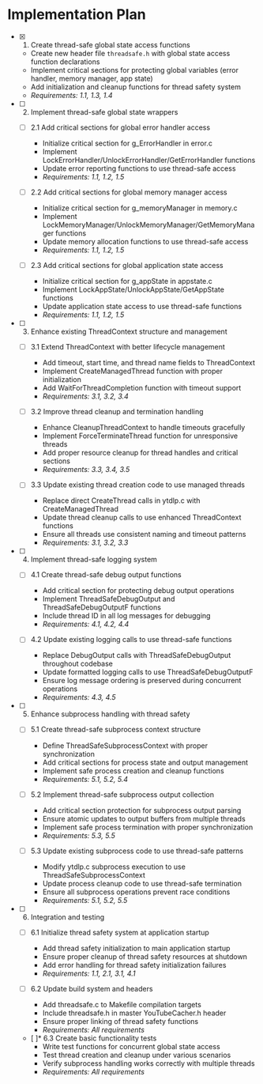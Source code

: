 # Implementation Plan

- [x] 1. Create thread-safe global state access functions

  - Create new header file `threadsafe.h` with global state access function declarations
  - Implement critical sections for protecting global variables (error handler, memory manager, app state)
  - Add initialization and cleanup functions for thread safety system
  - _Requirements: 1.1, 1.3, 1.4_

- [ ] 2. Implement thread-safe global state wrappers
  - [ ] 2.1 Add critical sections for global error handler access
    - Initialize critical section for g_ErrorHandler in error.c
    - Implement LockErrorHandler/UnlockErrorHandler/GetErrorHandler functions
    - Update error reporting functions to use thread-safe access
    - _Requirements: 1.1, 1.2, 1.5_

  - [ ] 2.2 Add critical sections for global memory manager access
    - Initialize critical section for g_memoryManager in memory.c
    - Implement LockMemoryManager/UnlockMemoryManager/GetMemoryManager functions
    - Update memory allocation functions to use thread-safe access
    - _Requirements: 1.1, 1.2, 1.5_

  - [ ] 2.3 Add critical sections for global application state access
    - Initialize critical section for g_appState in appstate.c
    - Implement LockAppState/UnlockAppState/GetAppState functions
    - Update application state access to use thread-safe functions
    - _Requirements: 1.1, 1.2, 1.5_

- [ ] 3. Enhance existing ThreadContext structure and management
  - [ ] 3.1 Extend ThreadContext with better lifecycle management
    - Add timeout, start time, and thread name fields to ThreadContext
    - Implement CreateManagedThread function with proper initialization
    - Add WaitForThreadCompletion function with timeout support
    - _Requirements: 3.1, 3.2, 3.4_

  - [ ] 3.2 Improve thread cleanup and termination handling
    - Enhance CleanupThreadContext to handle timeouts gracefully
    - Implement ForceTerminateThread function for unresponsive threads
    - Add proper resource cleanup for thread handles and critical sections
    - _Requirements: 3.3, 3.4, 3.5_

  - [ ] 3.3 Update existing thread creation code to use managed threads
    - Replace direct CreateThread calls in ytdlp.c with CreateManagedThread
    - Update thread cleanup calls to use enhanced ThreadContext functions
    - Ensure all threads use consistent naming and timeout patterns
    - _Requirements: 3.1, 3.2, 3.3_

- [ ] 4. Implement thread-safe logging system
  - [ ] 4.1 Create thread-safe debug output functions
    - Add critical section for protecting debug output operations
    - Implement ThreadSafeDebugOutput and ThreadSafeDebugOutputF functions
    - Include thread ID in all log messages for debugging
    - _Requirements: 4.1, 4.2, 4.4_

  - [ ] 4.2 Update existing logging calls to use thread-safe functions
    - Replace DebugOutput calls with ThreadSafeDebugOutput throughout codebase
    - Update formatted logging calls to use ThreadSafeDebugOutputF
    - Ensure log message ordering is preserved during concurrent operations
    - _Requirements: 4.3, 4.5_

- [ ] 5. Enhance subprocess handling with thread safety
  - [ ] 5.1 Create thread-safe subprocess context structure
    - Define ThreadSafeSubprocessContext with proper synchronization
    - Add critical sections for process state and output management
    - Implement safe process creation and cleanup functions
    - _Requirements: 5.1, 5.2, 5.4_

  - [ ] 5.2 Implement thread-safe subprocess output collection
    - Add critical section protection for subprocess output parsing
    - Ensure atomic updates to output buffers from multiple threads
    - Implement safe process termination with proper synchronization
    - _Requirements: 5.3, 5.5_

  - [ ] 5.3 Update existing subprocess code to use thread-safe patterns
    - Modify ytdlp.c subprocess execution to use ThreadSafeSubprocessContext
    - Update process cleanup code to use thread-safe termination
    - Ensure all subprocess operations prevent race conditions
    - _Requirements: 5.1, 5.2, 5.5_

- [ ] 6. Integration and testing
  - [ ] 6.1 Initialize thread safety system at application startup
    - Add thread safety initialization to main application startup
    - Ensure proper cleanup of thread safety resources at shutdown
    - Add error handling for thread safety initialization failures
    - _Requirements: 1.1, 2.1, 3.1, 4.1_

  - [ ] 6.2 Update build system and headers
    - Add threadsafe.c to Makefile compilation targets
    - Include threadsafe.h in master YouTubeCacher.h header
    - Ensure proper linking of thread safety functions
    - _Requirements: All requirements_

  - [ ]* 6.3 Create basic functionality tests
    - Write test functions for concurrent global state access
    - Test thread creation and cleanup under various scenarios
    - Verify subprocess handling works correctly with multiple threads
    - _Requirements: All requirements_
